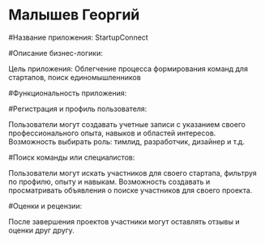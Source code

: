 # Малышев Георгий
 
#Название приложения: StartupConnect

#Описание бизнес-логики:

Цель приложения: Облегчение процесса формирования команд для стартапов, поиск единомышленников

#Функциональность приложения:

#Регистрация и профиль пользователя:

Пользователи могут создавать учетные записи с указанием своего профессионального опыта, навыков и областей интересов.
Возможность выбирать роль: тимлид, разработчик, дизайнер и т.д.

#Поиск команды или специалистов:

Пользователи могут искать участников для своего стартапа, фильтруя по профилю, опыту и навыкам.
Возможность создавать и просматривать объявления о поиске участников для своего проекта.

#Оценки и рецензии:

После завершения проектов участники могут оставлять отзывы и оценки друг другу.
